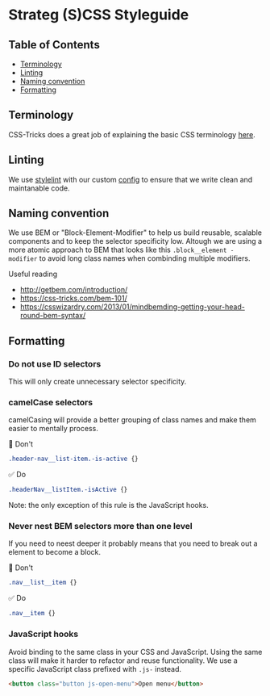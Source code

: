 # Strateg (S)CSS Styleguide

<!-- START doctoc generated TOC please keep comment here to allow auto update -->
<!-- DON'T EDIT THIS SECTION, INSTEAD RE-RUN doctoc TO UPDATE -->
## Table of Contents

- [Terminology](#terminology)
- [Linting](#linting)
- [Naming convention](#naming-convention)
- [Formatting](#formatting)

<!-- END doctoc generated TOC please keep comment here to allow auto update -->

## Terminology
CSS-Tricks does a great job of explaining the basic CSS terminology [here](https://css-tricks.com/css-ruleset-terminology/).

## Linting
We use [stylelint](https://github.com/stylelint/stylelint) with our custom [config](packages/stylelint-config-strateg) to ensure that we write clean and maintanable code.

## Naming convention
We use BEM or "Block-Element-Modifier" to help us build reusable, scalable components and to keep the selector specificity low. Altough we are using a more atomic approach to BEM that looks like this `.block__element -modifier` to avoid long class names when combinding multiple modifiers. 

Useful reading
- http://getbem.com/introduction/
- https://css-tricks.com/bem-101/
- https://csswizardry.com/2013/01/mindbemding-getting-your-head-round-bem-syntax/

## Formatting
### Do not use ID selectors
This will only create unnecessary selector specificity.

### camelCase selectors
camelCasing will provide a better grouping of class names and make them easier to mentally process.

🚫 Don't
```css
.header-nav__list-item.-is-active {}
```

✅ Do
```css
.headerNav__listItem.-isActive {}
```

Note: the only exception of this rule is the JavaScript hooks.

### Never nest BEM selectors more than one level
If you need to neest deeper it probably means that you need to break out a element to become a block.

🚫 Don't
```css
.nav__list__item {}
```

✅ Do
```css
.nav__item {}
```

### JavaScript hooks
Avoid binding to the same class in your CSS and JavaScript. Using the same class will make it harder to refactor and reuse functionality. We use a specific JavaScript class prefixed with `.js-` instead.

```html
<button class="button js-open-menu">Open menu</button>
```

